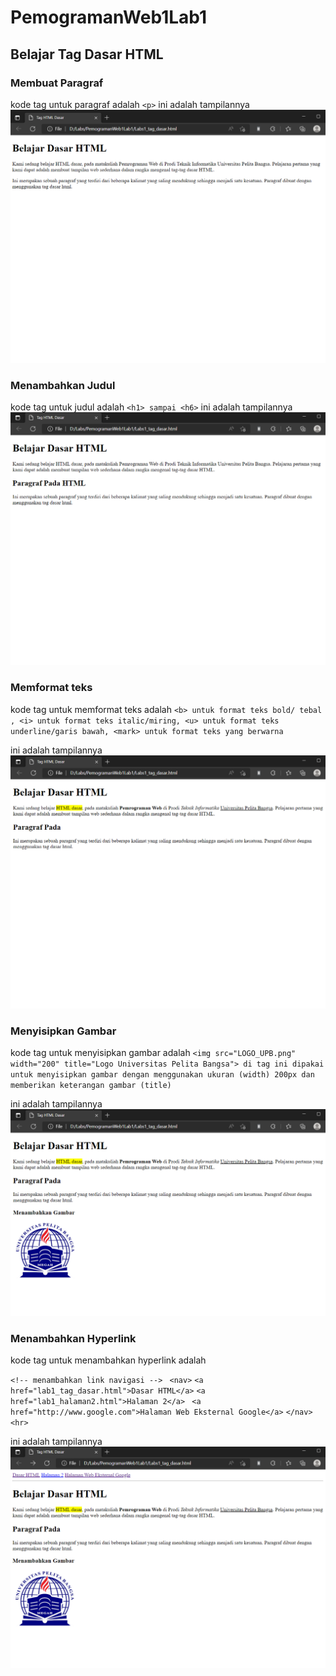 # PemogramanWeb1Lab1
## Belajar Tag Dasar HTML

### Membuat Paragraf
kode tag untuk paragraf adalah `<p>`
ini adalah tampilannya
![Gambar 1](Screenshoot/ss1.png)

### Menambahkan Judul
kode tag untuk judul adalah `<h1> sampai <h6>`
ini adalah tampilannya
![Gambar 2](Screenshoot/ss2.png)

### Memformat teks
kode tag untuk memformat teks adalah `<b> untuk format teks bold/ tebal , <i> untuk format teks italic/miring, <u> untuk format teks underline/garis bawah, <mark> untuk format teks yang berwarna`

ini adalah tampilannya
![Gambar 3](Screenshoot/ss3.png)

### Menyisipkan Gambar
kode tag untuk menyisipkan gambar adalah 
`<img src="LOGO_UPB.png" width="200" title="Logo Universitas Pelita Bangsa"> di tag ini dipakai untuk menyisipkan gambar dengan menggunakan ukuran (width) 200px dan memberikan keterangan gambar (title)`

ini adalah tampilannya
![Gambar 4](Screenshoot/ss4.png) 

### Menambahkan Hyperlink
kode tag untuk menambahkan hyperlink adalah 

`<!-- menambahkan link navigasi --> `
`<nav>`
    `<a href="lab1_tag_dasar.html">Dasar HTML</a>`
    `<a href="lab1_halaman2.html">Halaman 2</a>`
   ` <a href="http://www.google.com">Halaman Web Eksternal Google</a>`
`</nav>`
`<hr> ` 

ini adalah tampilannya
![Gambar 5](Screenshoot/ss5.png)
